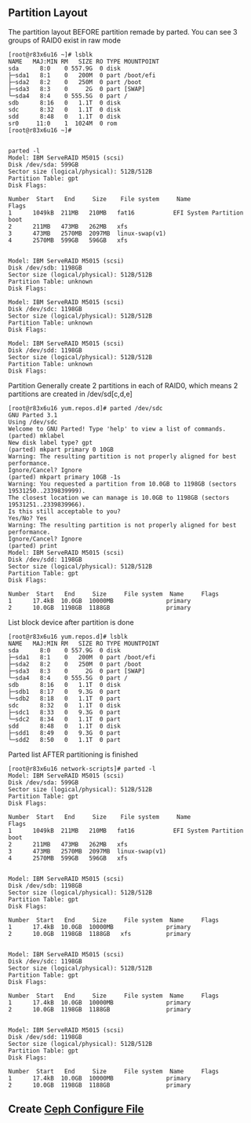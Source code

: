 ## Partition Layout

The partition layout BEFORE partition remade by parted. You can see 3 groups of RAID0 exist in raw mode

	[root@r83x6u16 ~]# lsblk
	NAME   MAJ:MIN RM   SIZE RO TYPE MOUNTPOINT
	sda      8:0    0 557.9G  0 disk 
	├─sda1   8:1    0   200M  0 part /boot/efi
	├─sda2   8:2    0   250M  0 part /boot
	├─sda3   8:3    0     2G  0 part [SWAP]
	└─sda4   8:4    0 555.5G  0 part /
	sdb      8:16   0   1.1T  0 disk 
	sdc      8:32   0   1.1T  0 disk 
	sdd      8:48   0   1.1T  0 disk 
	sr0     11:0    1  1024M  0 rom  
	[root@r83x6u16 ~]# 


	parted -l
	Model: IBM ServeRAID M5015 (scsi)
	Disk /dev/sda: 599GB
	Sector size (logical/physical): 512B/512B
	Partition Table: gpt
	Disk Flags: 

	Number  Start   End     Size    File system     Name                  Flags
 	1      1049kB  211MB   210MB   fat16           EFI System Partition  boot
 	2      211MB   473MB   262MB   xfs
 	3      473MB   2570MB  2097MB  linux-swap(v1)
 	4      2570MB  599GB   596GB   xfs


	Model: IBM ServeRAID M5015 (scsi)                                         
	Disk /dev/sdb: 1198GB
	Sector size (logical/physical): 512B/512B
	Partition Table: unknown
	Disk Flags: 

	Model: IBM ServeRAID M5015 (scsi)                                         
	Disk /dev/sdc: 1198GB
	Sector size (logical/physical): 512B/512B
	Partition Table: unknown
	Disk Flags: 

	Model: IBM ServeRAID M5015 (scsi)                                         
	Disk /dev/sdd: 1198GB
	Sector size (logical/physical): 512B/512B
	Partition Table: unknown
	Disk Flags: 


Partition
Generally create 2 partitions in each of RAID0, which means 2 partitions are created in /dev/sd[c,d,e]
	
	[root@r83x6u16 yum.repos.d]# parted /dev/sdc
	GNU Parted 3.1
	Using /dev/sdc
	Welcome to GNU Parted! Type 'help' to view a list of commands.
	(parted) mklabel
	New disk label type? gpt                                                  
	(parted) mkpart primary 0 10GB                                            
	Warning: The resulting partition is not properly aligned for best performance.
	Ignore/Cancel? Ignore
	(parted) mkpart primary 10GB -1s
	Warning: You requested a partition from 10.0GB to 1198GB (sectors 19531250..2339839999).
	The closest location we can manage is 10.0GB to 1198GB (sectors 19531251..2339839966).
	Is this still acceptable to you?
	Yes/No? Yes                                                               
	Warning: The resulting partition is not properly aligned for best performance.
	Ignore/Cancel? Ignore                                                     
	(parted) print                                                            
	Model: IBM ServeRAID M5015 (scsi)
	Disk /dev/sdd: 1198GB
	Sector size (logical/physical): 512B/512B
	Partition Table: gpt
	Disk Flags: 

	Number  Start   End     Size     File system  Name     Flags
 	1      17.4kB  10.0GB  10000MB               primary
 	2      10.0GB  1198GB  1188GB                primary
				
List block device after partition is done

	[root@r83x6u16 yum.repos.d]# lsblk
	NAME   MAJ:MIN RM   SIZE RO TYPE MOUNTPOINT
	sda      8:0    0 557.9G  0 disk 
	├─sda1   8:1    0   200M  0 part /boot/efi
	├─sda2   8:2    0   250M  0 part /boot
	├─sda3   8:3    0     2G  0 part [SWAP]
	└─sda4   8:4    0 555.5G  0 part /
	sdb      8:16   0   1.1T  0 disk 
	├─sdb1   8:17   0   9.3G  0 part 
	└─sdb2   8:18   0   1.1T  0 part 
	sdc      8:32   0   1.1T  0 disk 
	├─sdc1   8:33   0   9.3G  0 part 
	└─sdc2   8:34   0   1.1T  0 part 
	sdd      8:48   0   1.1T  0 disk 
	├─sdd1   8:49   0   9.3G  0 part 
	└─sdd2   8:50   0   1.1T  0 part 

Parted list AFTER partitioning is finished

	[root@r83x6u16 network-scripts]# parted -l
	Model: IBM ServeRAID M5015 (scsi)
	Disk /dev/sda: 599GB
	Sector size (logical/physical): 512B/512B
	Partition Table: gpt
	Disk Flags: 

	Number  Start   End     Size    File system     Name                  Flags
 	1      1049kB  211MB   210MB   fat16           EFI System Partition  boot
 	2      211MB   473MB   262MB   xfs
 	3      473MB   2570MB  2097MB  linux-swap(v1)
 	4      2570MB  599GB   596GB   xfs


	Model: IBM ServeRAID M5015 (scsi)
	Disk /dev/sdb: 1198GB
	Sector size (logical/physical): 512B/512B
	Partition Table: gpt
	Disk Flags: 

	Number  Start   End     Size     File system  Name     Flags
 	1      17.4kB  10.0GB  10000MB               primary
 	2      10.0GB  1198GB  1188GB   xfs          primary


	Model: IBM ServeRAID M5015 (scsi)
	Disk /dev/sdc: 1198GB
	Sector size (logical/physical): 512B/512B
	Partition Table: gpt
	Disk Flags: 
	
	Number  Start   End     Size     File system  Name     Flags
 	1      17.4kB  10.0GB  10000MB               primary
 	2      10.0GB  1198GB  1188GB                primary
	
	
	Model: IBM ServeRAID M5015 (scsi)
	Disk /dev/sdd: 1198GB
	Sector size (logical/physical): 512B/512B
	Partition Table: gpt
	Disk Flags: 
	
	Number  Start   End     Size     File system  Name     Flags
 	1      17.4kB  10.0GB  10000MB               primary
 	2      10.0GB  1198GB  1188GB                primary

## Create [Ceph Configure File](/samples/ceph/ceph.conf)


